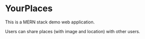 # YourPlaces
This is a MERN stack demo web application.

Users can share places (with image and location) with other users.
